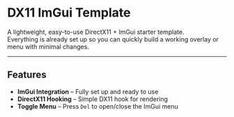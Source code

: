 # **DX11 ImGui Template**

A lightweight, easy-to-use DirectX11 + ImGui starter template.  
Everything is already set up so you can quickly build a working overlay or menu with minimal changes.

---

## Features
- **ImGui Integration** – Fully set up and ready to use  
- **DirectX11 Hooking** – Simple DX11 hook for rendering  
- **Toggle Menu** – Press `Del` to open/close the ImGui menu  
